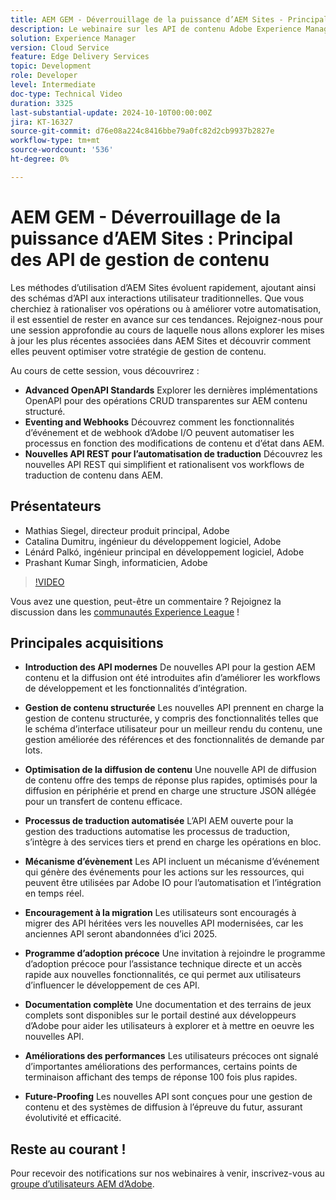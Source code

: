 ```yaml
---
title: AEM GEM - Déverrouillage de la puissance d’AEM Sites - Principal des API de gestion de contenu
description: Le webinaire sur les API de contenu Adobe Experience Manager (AEM) a introduit de nouvelles API modernisées pour une gestion et une diffusion de contenu améliorées. ​Les intervenants clés, notamment Matthias, Catalina, Leonard et Prashant, ont présenté les fonctionnalités de ces API, telles que la gestion de contenu structuré, la diffusion de contenu optimisée et les processus de traduction automatisés. ​La nouvelle fonctionnalité de schéma de l’interface utilisateur a été mise en évidence, ainsi que la gestion améliorée des références, les fonctionnalités de demande par lots et une API de diffusion de contenu plus rapide. ​Les participants ont été encouragés à explorer ces API via la documentation destinée aux développeurs d’Adobe et à rejoindre le programme des premiers adopteurs pour un accès anticipé et une assistance en ingénierie directe.
solution: Experience Manager
version: Cloud Service
feature: Edge Delivery Services
topic: Development
role: Developer
level: Intermediate
doc-type: Technical Video
duration: 3325
last-substantial-update: 2024-10-10T00:00:00Z
jira: KT-16327
source-git-commit: d76e08a224c8416bbe79a0fc82d2cb9937b2827e
workflow-type: tm+mt
source-wordcount: '536'
ht-degree: 0%

---
```



# AEM GEM - Déverrouillage de la puissance d’AEM Sites : Principal des API de gestion de contenu

Les méthodes d’utilisation d’AEM Sites évoluent rapidement, ajoutant ainsi des schémas d’API aux interactions utilisateur traditionnelles. Que vous cherchiez à rationaliser vos opérations ou à améliorer votre automatisation, il est essentiel de rester en avance sur ces tendances. Rejoignez-nous pour une session approfondie au cours de laquelle nous allons explorer les mises à jour les plus récentes associées dans AEM Sites et découvrir comment elles peuvent optimiser votre stratégie de gestion de contenu.

Au cours de cette session, vous découvrirez :
* **Advanced OpenAPI Standards** Explorer les dernières implémentations OpenAPI pour des opérations CRUD transparentes sur AEM contenu structuré.
* **Eventing and Webhooks** Découvrez comment les fonctionnalités d’événement et de webhook d’Adobe I/O peuvent automatiser les processus en fonction des modifications de contenu et d’état dans AEM.
* **Nouvelles API REST pour l’automatisation de traduction** Découvrez les nouvelles API REST qui simplifient et rationalisent vos workflows de traduction de contenu dans AEM.

## Présentateurs

* Mathias Siegel, directeur produit principal, Adobe
* Catalina Dumitru, ingénieur du développement logiciel, Adobe
* Lénárd Palkó, ingénieur principal en développement logiciel, Adobe
* Prashant Kumar Singh, informaticien, Adobe

>[!VIDEO](https://video.tv.adobe.com/v/3435036/?learn=on)

Vous avez une question, peut-être un commentaire ?  Rejoignez la discussion dans les [communautés Experience League](https://adobe.ly/4e34grR) !

## Principales acquisitions

* **Introduction des API modernes** De nouvelles API pour la gestion AEM contenu et la diffusion ont été introduites afin d’améliorer les workflows de développement et les fonctionnalités d’intégration.

* **Gestion de contenu structurée** Les nouvelles API prennent en charge la gestion de contenu structurée, y compris des fonctionnalités telles que le schéma d’interface utilisateur pour un meilleur rendu du contenu, une gestion améliorée des références et des fonctionnalités de demande par lots.

* **Optimisation de la diffusion de contenu** Une nouvelle API de diffusion de contenu offre des temps de réponse plus rapides, optimisés pour la diffusion en périphérie et prend en charge une structure JSON allégée pour un transfert de contenu efficace.

* **Processus de traduction automatisée** L’API AEM ouverte pour la gestion des traductions automatise les processus de traduction, s’intègre à des services tiers et prend en charge les opérations en bloc.

* **Mécanisme d’évènement** Les API incluent un mécanisme d’événement qui génère des événements pour les actions sur les ressources, qui peuvent être utilisées par Adobe IO pour l’automatisation et l’intégration en temps réel.

* **Encouragement à la migration** Les utilisateurs sont encouragés à migrer des API héritées vers les nouvelles API modernisées, car les anciennes API seront abandonnées d’ici 2025.

* **Programme d’adoption précoce** Une invitation à rejoindre le programme d’adoption précoce pour l’assistance technique directe et un accès rapide aux nouvelles fonctionnalités, ce qui permet aux utilisateurs d’influencer le développement de ces API.

* **Documentation complète** Une documentation et des terrains de jeux complets sont disponibles sur le portail destiné aux développeurs d’Adobe pour aider les utilisateurs à explorer et à mettre en oeuvre les nouvelles API.

* **Améliorations des performances** Les utilisateurs précoces ont signalé d’importantes améliorations des performances, certains points de terminaison affichant des temps de réponse 100 fois plus rapides.

* **Future-Proofing** Les nouvelles API sont conçues pour une gestion de contenu et des systèmes de diffusion à l’épreuve du futur, assurant évolutivité et efficacité.

## Reste au courant !

Pour recevoir des notifications sur nos webinaires à venir, inscrivez-vous au [groupe d’utilisateurs AEM d’Adobe](https://aem-augs.adobe.com/).
